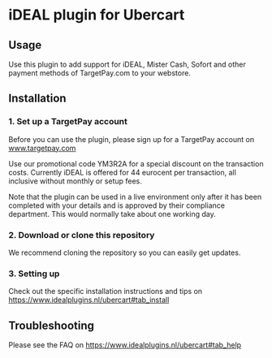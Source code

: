 # iDEAL plugin for Ubercart

## Usage
Use this plugin to add support for iDEAL, Mister Cash, Sofort and other payment methods of 
TargetPay.com to your webstore. 

## Installation

### 1. Set up a TargetPay account
Before you can use the plugin, please sign up for a TargetPay account on www.targetpay.com

Use our promotional code YM3R2A for a special discount on the transaction costs. 
Currently iDEAL is offered for 44 eurocent per transaction, all inclusive without monthly or setup fees.

Note that the plugin can be used in a live environment only after it has been completed with your details and
is approved by their compliance department. This would normally take about one working day.

### 2. Download or clone this repository

We recommend cloning the repository so you can easily get updates. 

### 3. Setting up

Check out the specific installation instructions and tips on https://www.idealplugins.nl/ubercart#tab_install

## Troubleshooting

Please see the FAQ on https://www.idealplugins.nl/ubercart#tab_help
